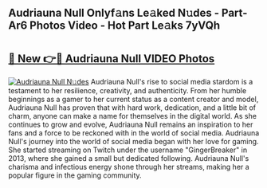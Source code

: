 ## Audriauna Null Onlyf𝚊ns Le𝚊ked N𝚞des - Part-Ar6 Photos Video - Hot Part Le𝚊ks 7yVQh

# <h2><a href="http://ab39321.deff.icu/?id=Audriauna+Null">🔗 New 👉🔴 Audriauna Null VIDEO Photos</a></h2>

[![Audriauna Null N𝚞des](https://i.imgur.com/rIISA9y.gif)](http://ab39321.deff.icu/?id=Audriauna+Null)
Audriauna Null's rise to social media stardom is a testament to her resilience, creativity, and authenticity. From her humble beginnings as a gamer to her current status as a content creator and model, Audriauna Null has proven that with hard work, dedication, and a little bit of charm, anyone can make a name for themselves in the digital world. As she continues to grow and evolve, Audriauna Null remains an inspiration to her fans and a force to be reckoned with in the world of social media. Audriauna Null's journey into the world of social media began with her love for gaming. She started streaming on Twitch under the username "GingerBreaker" in 2013, where she gained a small but dedicated following. Audriauna Null's charisma and infectious energy shone through her streams, making her a popular figure in the gaming community.
